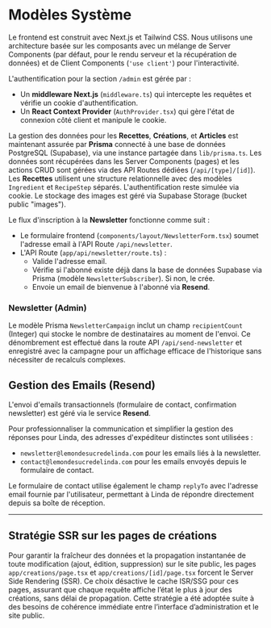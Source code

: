 # Modèles Système

Le frontend est construit avec Next.js et Tailwind CSS. Nous utilisons une architecture basée sur les composants avec un mélange de Server Components (par défaut, pour le rendu serveur et la récupération de données) et de Client Components (`'use client'`) pour l'interactivité.

L'authentification pour la section `/admin` est gérée par :
- Un **middleware Next.js** (`middleware.ts`) qui intercepte les requêtes et vérifie un cookie d'authentification.
- Un **React Context Provider** (`AuthProvider.tsx`) qui gère l'état de connexion côté client et manipule le cookie.

La gestion des données pour les **Recettes**, **Créations**, et **Articles** est maintenant assurée par **Prisma** connecté à une base de données PostgreSQL (Supabase), via une instance partagée dans `lib/prisma.ts`. Les données sont récupérées dans les Server Components (pages) et les actions CRUD sont gérées via des API Routes dédiées (`/api/[type]/[id]`). Les **Recettes** utilisent une structure relationnelle avec des modèles `Ingredient` et `RecipeStep` séparés. L'authentification reste simulée via cookie. Le stockage des images est géré via Supabase Storage (bucket public "images").

Le flux d'inscription à la **Newsletter** fonctionne comme suit :
- Le formulaire frontend (`components/layout/NewsletterForm.tsx`) soumet l'adresse email à l'API Route `/api/newsletter`.
- L'API Route (`app/api/newsletter/route.ts`) :
    - Valide l'adresse email.
    - Vérifie si l'abonné existe déjà dans la base de données Supabase via Prisma (modèle `NewsletterSubscriber`). Si non, le crée.
    - Envoie un email de bienvenue à l'abonné via **Resend**.

### Newsletter (Admin)

Le modèle Prisma `NewsletterCampaign` inclut un champ `recipientCount` (Integer) qui stocke le nombre de destinataires au moment de l'envoi. Ce dénombrement est effectué dans la route API `/api/send-newsletter` et enregistré avec la campagne pour un affichage efficace de l'historique sans nécessiter de recalculs complexes.

## Gestion des Emails (Resend)

L'envoi d'emails transactionnels (formulaire de contact, confirmation newsletter) est géré via le service **Resend**. 

Pour professionnaliser la communication et simplifier la gestion des réponses pour Linda, des adresses d'expéditeur distinctes sont utilisées :
- `newsletter@lemondesucredelinda.com` pour les emails liés à la newsletter.
- `contact@lemondesucredelinda.com` pour les emails envoyés depuis le formulaire de contact.

Le formulaire de contact utilise également le champ `replyTo` avec l'adresse email fournie par l'utilisateur, permettant à Linda de répondre directement depuis sa boîte de réception.

---

## Stratégie SSR sur les pages de créations

Pour garantir la fraîcheur des données et la propagation instantanée de toute modification (ajout, édition, suppression) sur le site public, les pages `app/creations/page.tsx` et `app/creations/[id]/page.tsx` forcent le Server Side Rendering (SSR).
Ce choix désactive le cache ISR/SSG pour ces pages, assurant que chaque requête affiche l’état le plus à jour des créations, sans délai de propagation.
Cette stratégie a été adoptée suite à des besoins de cohérence immédiate entre l’interface d’administration et le site public.